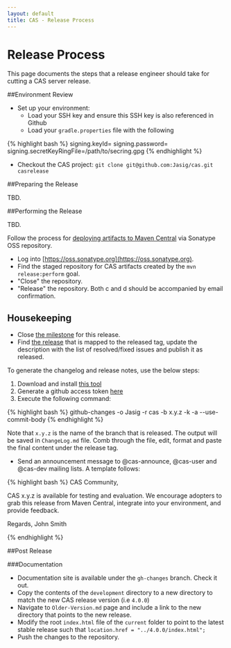 ```yaml
---
layout: default
title: CAS - Release Process
---
```



# Release Process
This page documents the steps that a release engineer should take for cutting a CAS server release.

##Environment Review

- Set up your environment:
	- Load your SSH key and ensure this SSH key is also referenced in Github
	- Load your `gradle.properties` file with the following

{% highlight bash %}
signing.keyId=
signing.password=
signing.secretKeyRingFile=/path/to/secring.gpg
{% endhighlight %}

- Checkout the CAS project: `git clone git@github.com:Jasig/cas.git casrelease`

##Preparing the Release

TBD.

##Performing the Release

TBD.

Follow the process for [deploying artifacts to Maven Central](https://wiki.jasig.org/display/JCH/Deploying+Maven+Artifacts) via Sonatype OSS repository.  

- Log into [https://oss.sonatype.org](https://oss.sonatype.org).
- Find the staged repository for CAS artifacts created by the `mvn release:perform` goal.
- "Close" the repository.
- "Release" the repository.  Both c and d should be accompanied by email confirmation.

## Housekeeping

- Close [the milestone](https://github.com/Jasig/cas/milestones) for this release.
- Find [the release](https://github.com/Jasig/cas/releases) that is mapped to the released tag, update the description with the list of resolved/fixed issues and publish it as released. 

To generate the changelog and release notes, use the below steps:

1. Download and install [this tool](https://github.com/lalitkapoor/github-changes)
2. Generate a github access token [here](https://github.com/settings/tokens)
3. Execute the following command:

{% highlight bash %}
github-changes -o Jasig -r cas -b x.y.z -k <TOKEN> -a --use-commit-body
{% endhighlight %}

Note that `x.y.z` is the name of the branch that is released. The output will be saved in `ChangeLog.md` file. Comb
through the file, edit, format and paste the final content under the release tag. 


- Send an announcement message to @cas-announce, @cas-user and @cas-dev mailing lists. A template follows:

{% highlight bash %}
CAS Community,

CAS x.y.z is available for testing and evaluation. We encourage adopters to grab 
this release from Maven Central, integrate into your environment, and provide feedback.

Regards,
John Smith

{% endhighlight %}

##Post Release

###Documentation
- Documentation site is available under the `gh-changes` branch. Check it out.
- Copy the contents of the `development` directory to a new directory to match the new CAS release version (i.e `4.0.0`)
- Navigate to `Older-Version.md` page and include a link to the new directory that points to the new release.
- Modify the root `index.html` file of the `current` folder to point to the latest stable release such that `location.href = "../4.0.0/index.html";`
- Push the changes to the repository.





